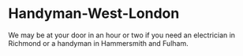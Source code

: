 # Handyman-West-London
We may be at your door in an hour or two if you need an electrician in Richmond or a handyman in Hammersmith and Fulham.
